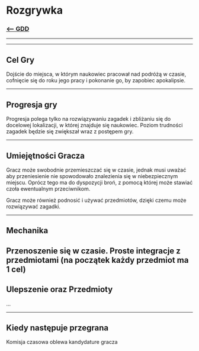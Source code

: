 # Rozgrywka
### [<-- GDD](/GDD/GDD.md)

---
---

## Cel Gry
Dojście do miejsca, w którym naukowiec pracował nad podróżą w czasie, cofnięcie się do roku jego pracy i pokonanie go, by zapobiec apokalipsie.

---

## Progresja gry
Progresja polega tylko na rozwiązywaniu zagadek i zbliżaniu się do docelowej lokalizacji, w której znajduje się naukowiec. Poziom trudności zagadek będzie się zwiększał wraz z postępem gry.

<!-- Progresja polega na rozwiązywaniu coraz to trudniejszych zagadek napotykanych na drodze do miejsca docelowego. Poziom trudności zagadek będzie
zwiększał się wraz z postępem gry. Zagadki nie powinny być tylko i wyłącznie trudniejsze, gracz powinien napotykać nowe typy problemów im bliżej
laboratorium się znajduje.-->

---

## Umiejętności Gracza
Gracz może swobodnie przemieszczać się w czasie, jednak musi uważać aby przeniesienie nie spowodowało znalezienia się w niebezpiecznym miejscu. Oprócz tego ma do dyspozycji broń, z pomocą której może stawiać czoła ewentualnym przeciwnikom.

Gracz może również podnosić i używać przedmiotów, dzięki czemu może rozwiązywać zagadki.

<!-- Gracz może dość swobodnie przemieszczać się w czasie oraz podnosić i używać przedmioty potrzebne do rozwiązywania zagadek. Ma również możliwość czytania
notatek znalezionych po drodze (perhaps). -->

---

## Mechanika
Przenoszenie się w czasie. 
Proste integracje z przedmiotami (na początek każdy przedmiot ma 1 cel)
---

## Ulepszenie oraz Przedmioty
...

---

## Kiedy następuje przegrana
Komisja czasowa oblewa kandydature gracza

